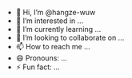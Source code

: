 - 👋 Hi, I’m @hangze-wuw
- 👀 I’m interested in ...
- 🌱 I’m currently learning ...
- 💞️ I’m looking to collaborate on ...
- 📫 How to reach me ...
- 😄 Pronouns: ...
- ⚡ Fun fact: ...

<!---
hangze-wuw/hangze-wuw is a ✨ special ✨ repository because its `README.md` (this file) appears on your GitHub profile.
You can click the Preview link to take a look at your changes.
--->
